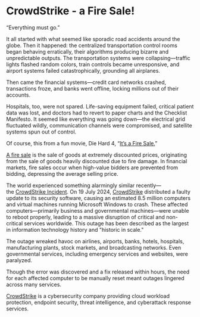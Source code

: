 # CrowdStrike - a Fire Sale!

“Everything must go.”

It all started with what seemed like sporadic road accidents around the globe. Then it happened: the centralized transportation control rooms began behaving erratically, their algorithms producing bizarre and unpredictable outputs. The transportation systems were collapsing—traffic lights flashed random colors, train controls became unresponsive, and airport systems failed catastrophically, grounding all airplanes.

Then came the financial systems—credit card networks crashed, transactions froze, and banks went offline, locking millions out of their accounts.

Hospitals, too, were not spared. Life-saving equipment failed, critical patient data was lost, and doctors had to revert to paper charts and the Checklist Manifesto. It seemed like everything was going down—the electrical grid fluctuated wildly, communication channels were compromised, and satellite systems spun out of control.

Of course, this from a fun movie, Die Hard 4, “[It’s a Fire Sale.](https://diehard.fandom.com/wiki/Fire_Sale)”

[A fire sale](https://en.wikipedia.org/wiki/Fire_sale) is the sale of goods at extremely discounted prices, originating from the sale of goods heavily discounted due to fire damage. In financial markets, fire sales occur when high-value bidders are prevented from bidding, depressing the average selling price.

The world experienced something alarmingly similar recently—the [CrowdStrike Incident](https://en.wikipedia.org/wiki/2024_CrowdStrike_incident). On 19 July 2024, [CrowdStrike](https://en.wikipedia.org/wiki/CrowdStrike) distributed a faulty update to its security software, causing an estimated 8.5 million computers and virtual machines running Microsoft Windows to crash. These affected computers—primarily business and governmental machines—were unable to reboot properly, leading to a massive disruption of critical and non-critical services worldwide. This outage has been described as the largest in information technology history and "historic in scale."

The outage wreaked havoc on airlines, airports, banks, hotels, hospitals, manufacturing plants, stock markets, and broadcasting networks. Even governmental services, including emergency services and websites, were paralyzed.

Though the error was discovered and a fix released within hours, the need for each affected computer to be manually reset meant outages lingered across many services.

[CrowdStrike](https://www.crowdstrike.com/) is a cybersecurity company providing cloud workload protection, endpoint security, threat intelligence, and cyberattack response services.